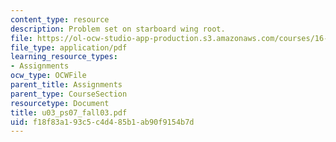 ```yaml
---
content_type: resource
description: Problem set on starboard wing root.
file: https://ol-ocw-studio-app-production.s3.amazonaws.com/courses/16-01-unified-engineering-i-ii-iii-iv-fall-2005-spring-2006/f18f83a193c5c4d485b1ab90f9154b7d_u03_ps07_fall03.pdf
file_type: application/pdf
learning_resource_types:
- Assignments
ocw_type: OCWFile
parent_title: Assignments
parent_type: CourseSection
resourcetype: Document
title: u03_ps07_fall03.pdf
uid: f18f83a1-93c5-c4d4-85b1-ab90f9154b7d
---
```

